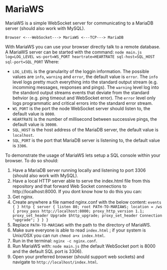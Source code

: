 # MariaWS


MariaWS is a simple WebSocket server for communicating to a MariaDB server (should also work with MySQL).

```Browser <---WebSocket---> MariaWS <---TCP---> MariaDB```

With MariaWS you can use your browser directly talk to a remote database.
A MariaWS server can be started with the command:
`node main.js log=LOG_LEVEL ws-port=WS_PORT heartrate=HEARTRATE sql-host=SQL_HOST sql-port=SQL_PORT`
Where:
* `LOG_LEVEL` is the granularity of the loggin information. The possible values are `info`, `warning` and `error`, the default value is `error`. The `info` level logs pretty much everything into the standard output stream (e.g. incomming messages, responses and pings). The `warning` level log into the standord output streams events that deviate from the standard behvior (e.g. ping timeout and WebSocket error). The `error` level only logs programmatic and critical errors into the standard error stream.
* `WS_PORT` is the port the node WebSocket server should listen to, the default value is `8000`.
* `HEARTRATE` is the number of millisecond between successive pings, the default value is `30000`.
* `SQL_HOST` is the host address of the MariaDB server, the default value is `localhost`.
* `SQL_PORT` is the port that MariaDB server is listening to, the default value is `3306`.

To demonstrate the usage of MariaWS lets setup a SQL console within your browser.
To do so should:
1. Have a MariaDB server running locally and listening to port 3306 (should also work with MySQL).
2. Have a local HTTP server able to serve the index.html file from this repository and that forward Web Socket connections to http://localhost:8000. If you dont know how to do this you can:
  1. Get nginx.
  2. Create anywhere a file named nginx.conf with the below content:
    ```
    events { }
    http {
      server {
        listen 80;
        root PATH-TO-MARIAWS;
        location = /ws {
          proxy_pass http://localhost:8000;
          proxy_http_version 1.1;
          proxy_set_header Upgrade $http_upgrade;
          proxy_set_header Connection "upgrade";
        }
      }
    }
    ```
  3. Replace `PATH-TO-MARIAWS` with the path to the directory of MariaWS.
  4. Make sure everyone is able to read `index.html` ; if your system is Unix/OSX you can run `chmod a+x index.html`.
  5. Run in the terminal: `nginx -c nginx.conf`.
3. Run MariaWS with: `node main.js` (the default WebSocket port is 8000 and the default SQL port is 3306).
4. Open your preferred browser (should support web sockets) and navigate to `http://localhost/index.html`.

